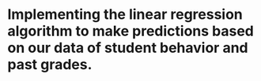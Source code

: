 # Implementing the linear regression algorithm to make predictions based on our data of student behavior and past grades. 

